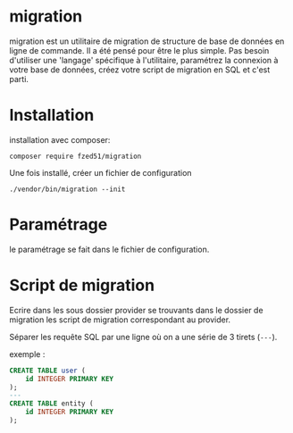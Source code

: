 # migration

migration est un utilitaire de migration de structure de base de données en ligne de commande. Il a été pensé pour être le plus simple. Pas besoin d'utiliser une 'langage' spécifique à l'utilitaire, paramétrez la connexion à votre base de données, créez votre script de migration en SQL et c'est parti.

# Installation

installation avec composer:

```shell
composer require fzed51/migration
```

Une fois installé, créer un fichier de configuration

```shell
./vendor/bin/migration --init
```

# Paramétrage

le paramétrage se fait dans le fichier de configuration.

# Script de migration

Ecrire dans les sous dossier provider se trouvants dans le dossier de migration les script de migration correspondant au provider.

Séparer les requête SQL par une ligne où on a une série de 3 tirets (`---`).

exemple :

```sql
CREATE TABLE user (
    id INTEGER PRIMARY KEY
);
---
CREATE TABLE entity (
    id INTEGER PRIMARY KEY
);
```
